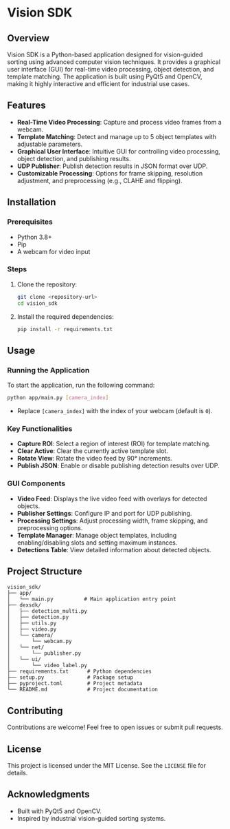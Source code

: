 # Vision SDK

## Overview
Vision SDK is a Python-based application designed for vision-guided sorting using advanced computer vision techniques. It provides a graphical user interface (GUI) for real-time video processing, object detection, and template matching. The application is built using PyQt5 and OpenCV, making it highly interactive and efficient for industrial use cases.

## Features
- **Real-Time Video Processing**: Capture and process video frames from a webcam.
- **Template Matching**: Detect and manage up to 5 object templates with adjustable parameters.
- **Graphical User Interface**: Intuitive GUI for controlling video processing, object detection, and publishing results.
- **UDP Publisher**: Publish detection results in JSON format over UDP.
- **Customizable Processing**: Options for frame skipping, resolution adjustment, and preprocessing (e.g., CLAHE and flipping).

## Installation

### Prerequisites
- Python 3.8+
- Pip
- A webcam for video input

### Steps
1. Clone the repository:
   ```bash
   git clone <repository-url>
   cd vision_sdk
   ```
2. Install the required dependencies:
   ```bash
   pip install -r requirements.txt
   ```

## Usage

### Running the Application
To start the application, run the following command:
```bash
python app/main.py [camera_index]
```
- Replace `[camera_index]` with the index of your webcam (default is `0`).

### Key Functionalities
- **Capture ROI**: Select a region of interest (ROI) for template matching.
- **Clear Active**: Clear the currently active template slot.
- **Rotate View**: Rotate the video feed by 90° increments.
- **Publish JSON**: Enable or disable publishing detection results over UDP.

### GUI Components
- **Video Feed**: Displays the live video feed with overlays for detected objects.
- **Publisher Settings**: Configure IP and port for UDP publishing.
- **Processing Settings**: Adjust processing width, frame skipping, and preprocessing options.
- **Template Manager**: Manage object templates, including enabling/disabling slots and setting maximum instances.
- **Detections Table**: View detailed information about detected objects.

## Project Structure
```
vision_sdk/
├── app/
│   └── main.py          # Main application entry point
├── dexsdk/
│   ├── detection_multi.py
│   ├── detection.py
│   ├── utils.py
│   ├── video.py
│   └── camera/
│       └── webcam.py
│   └── net/
│       └── publisher.py
│   └── ui/
│       └── video_label.py
├── requirements.txt      # Python dependencies
├── setup.py              # Package setup
├── pyproject.toml        # Project metadata
└── README.md             # Project documentation
```

## Contributing
Contributions are welcome! Feel free to open issues or submit pull requests.

## License
This project is licensed under the MIT License. See the `LICENSE` file for details.

## Acknowledgments
- Built with PyQt5 and OpenCV.
- Inspired by industrial vision-guided sorting systems.

